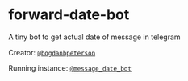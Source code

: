 # forward-date-bot

A tiny bot to get actual date of message in telegram

Creator: [`@bogdanbpeterson`](https://t.me/bogdanbpeterson)

Running instance: [`@message_date_bot`](https://t.me/message_date_bot)
